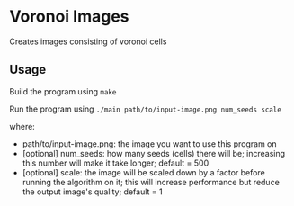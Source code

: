 # Voronoi Images
Creates images consisting of voronoi cells

## Usage

Build the program using
    `make`


Run the program using
    `./main path/to/input-image.png num_seeds scale`

where:
- path/to/input-image.png: the image you want to use this program on
- \[optional\] num_seeds: how many seeds (cells) there will be; increasing this number will make it take longer; default = 500
- \[optional\] scale: the image will be scaled down by a factor before running the algorithm on it; this will increase performance but reduce the output image's quality; default = 1
